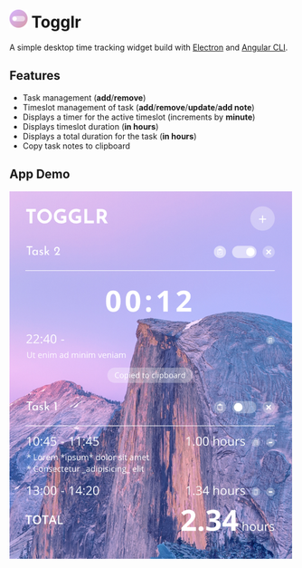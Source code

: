 # ![app-icon](https://github.com/ZiliZhang/togglr/blob/master/src/assets/app-icons/icon.png_32x32.png) Togglr

A simple desktop time tracking widget build with [Electron](https://electronjs.org/) and [Angular CLI](https://github.com/angular/angular-cli).

## Features
- Task management (**add**/**remove**)
- Timeslot management of task (**add**/**remove**/**update**/**add note**)
- Displays a timer for the active timeslot (increments by **minute**)
- Displays timeslot duration (**in hours**)
- Displays a total duration for the task (**in hours**)
- Copy task notes to clipboard


## App Demo
<img src="https://github.com/ZiliZhang/togglr/blob/master/app-demo.png" alt="app-demo" width="500"/>
